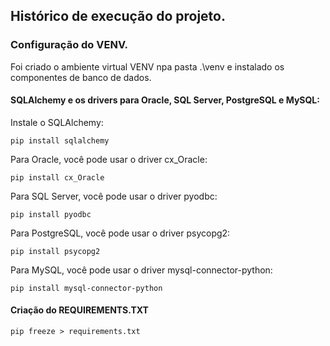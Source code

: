 ## Histórico de execução do projeto.

### Configuração do VENV.
Foi criado o ambiente virtual VENV npa pasta .\venv e instalado os componentes de banco de dados.


#### <p> SQLAlchemy e os drivers para Oracle, SQL Server, PostgreSQL e MySQL:</p>
  
Instale o SQLAlchemy:
````
pip install sqlalchemy
````

Para Oracle, você pode usar o driver cx_Oracle:
````
pip install cx_Oracle
````

Para SQL Server, você pode usar o driver pyodbc:
````
pip install pyodbc
````

Para PostgreSQL, você pode usar o driver psycopg2:
````
pip install psycopg2
````


Para MySQL, você pode usar o driver mysql-connector-python:
````
pip install mysql-connector-python
````

#### Criação do REQUIREMENTS.TXT
````
pip freeze > requirements.txt
````
